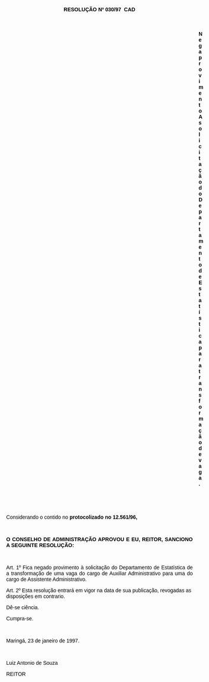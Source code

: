 <BODY TEXT="#000000">

<FONT FACE="Arial">
<P ALIGN="CENTER">&nbsp;</P>
<B><P ALIGN="CENTER">RESOLU&Ccedil;&Atilde;O Nº 030/97  CAD</P>
<U><P ALIGN="CENTER"></P>
</U><P ALIGN="CENTER">&nbsp;</P><DIR>
<DIR>
<DIR>
<DIR>
<DIR>
<DIR>
<DIR>
<DIR>
<DIR>
<DIR>
<DIR>
<DIR>
<DIR>

<P ALIGN="JUSTIFY">Nega provimento A solicita&ccedil;&atilde;o do Departamento de Estat&iacute;stica para transforma&ccedil;&atilde;o de vaga.</P>
<P ALIGN="JUSTIFY"></P>
<P ALIGN="JUSTIFY">&nbsp;</P>
<P ALIGN="JUSTIFY">&nbsp;</P></DIR>
</DIR>
</DIR>
</DIR>
</DIR>
</DIR>
</DIR>
</DIR>
</DIR>
</DIR>
</DIR>
</DIR>
</DIR>

</B><P ALIGN="JUSTIFY">Considerando o contido no <B>protocolizado no 12.561/96,</P>

<P>&nbsp;</P>
<P ALIGN="JUSTIFY">O CONSELHO DE ADMINISTRA&Ccedil;&Atilde;O APROVOU E EU, REITOR, SANCIONO A SEGUINTE RESOLU&Ccedil;&Atilde;O:</P>

<P>&nbsp;</P>
</B><P ALIGN="JUSTIFY">Art. 1º Fica negado provimento &agrave; solicita&ccedil;&atilde;o do Departamento de Estat&iacute;stica de a transforma&ccedil;&atilde;o de uma vaga do cargo de Auxiliar Administrativo para uma do cargo de Assistente Administrativo.</P>
<P>Art. 2º Esta resolu&ccedil;&atilde;o entrar&aacute; em vigor na data de sua publica&ccedil;&atilde;o, revogadas as disposi&ccedil;&otilde;es em contrario. </P>
<P>D&ecirc;-se ci&ecirc;ncia.</P>
<P>Cumpra-se.</P>

<P>&nbsp;</P>
<P>Maring&aacute;, 23 de janeiro de 1997.</P>

<P>&nbsp;</P>
<P>Luiz Antonio de Souza</P>
<P>REITOR</P></FONT></BODY>
